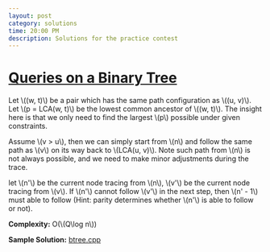 ```yaml
---
layout: post
category: solutions
time: 20:00 PM
description: Solutions for the practice contest
---
```


# **[Queries on a Binary Tree](https://www.codechef.com/problems/BINTREEQ)**
Let \\((w, t)\\) be a pair which has the same path configuration as 
\\((u, v)\\). Let \\(p = LCA(w, t)\\) be the lowest common ancestor of 
\\((w, t)\\). The insight here is that we only need to find the largest \\(p\\) 
possible under given constraints.

Assume \\(v > u\\), then we can simply start from \\(n\\) and follow the same 
path as \\(v\\) on its way back to \\(LCA(u, v)\\). Note such path from
\\(n\\) is not always possible, and we need to make minor adjustments during 
the trace.

let \\(n'\\) be the current node tracing from \\(n\\),
\\(v'\\) be the current node tracing from \\(v\\). If
\\(n'\\) cannot follow \\(v'\\) in the next step, then \\(n' - 1\\) must able 
to follow (Hint: parity determines whether \\(n'\\) is able to follow or not).

**Complexity:** O(\\(Q\log n\\))

**Sample Solution:** [btree.cpp]

[btree.cpp]: /assets/ipl_solutions/season3/practice/btree.cpp
